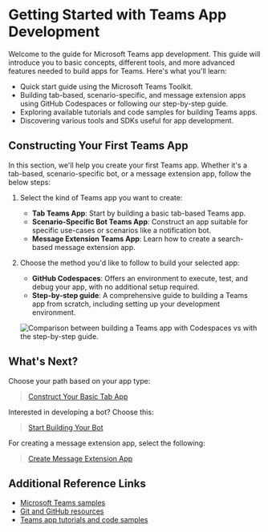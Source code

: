 # Getting Started with Teams App Development

Welcome to the guide for Microsoft Teams app development. This guide will introduce you to basic concepts, different tools, and more advanced features needed to build apps for Teams. Here's what you'll learn:

- Quick start guide using the Microsoft Teams Toolkit.
- Building tab-based, scenario-specific, and message extension apps using GitHub Codespaces or following our step-by-step guide.
- Exploring available tutorials and code samples for building Teams apps.
- Discovering various tools and SDKs useful for app development.

## Constructing Your First Teams App

In this section, we'll help you create your first Teams app. Whether it's a tab-based, scenario-specific bot, or a message extension app, follow the below steps:

1. Select the kind of Teams app you want to create:

   * **Tab Teams App**: Start by building a basic tab-based Teams app.
   * **Scenario-Specific Bot Teams App**: Construct an app suitable for specific use-cases or scenarios like a notification bot.
   * **Message Extension Teams App**: Learn how to create a search-based message extension app.

2. Choose the method you'd like to follow to build your selected app:

   * **GitHub Codespaces**: Offers an environment to execute, test, and debug your app, with no additional setup required.
   * **Step-by-step guide**: A comprehensive guide to building a Teams app from scratch, including setting up your development environment.

   ![Comparison between building a Teams app with Codespaces vs with the step-by-step guide.](https://learn.microsoft.com/en-us/microsoftteams/platform/assets/images/get-started/codescpaces-vs-manual.png)

## What's Next?

Choose your path based on your app type:

> 
> [Construct Your Basic Tab App](build-basic-tab-app.md)

Interested in developing a bot? Choose this:

> 
> [Start Building Your Bot](build-notification-bot.md)

For creating a message extension app, select the following:

> 
> [Create Message Extension App](build-message-extension.md)

## Additional Reference Links

* [Microsoft Teams samples](https://github.com/OfficeDev/Microsoft-Teams-Samples#microsoft-teams-samples)
* [Git and GitHub resources](/contribute/additional-resources)
* [Teams app tutorials and code samples](teams-toolkit-tutorial.md)